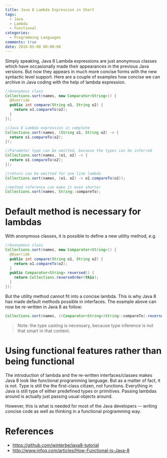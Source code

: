 ```yaml
---
title: Java 8 Lambda Expression in Short
tags:
  - Java
  - Lambda
  - Functional
categories:
  - Programming Languages
comments: true
date: 2016-05-08 00:00:00
---
```


Simply speaking, Java 8 Lambda expressions are just anonymous classes which have occasionally made their appearances in the previous Java versions. But now they appears in much more concise forms with the new syntactic level support. Here are a couple of examples how concise we can archive in Java coding with the help of lambda expression.

<!-- more -->

```Java
//Anonymous class
Collections.sort(names, new Comparator<String>() {
  @Override
  public int compare(String o1, String o2) {
    return o1.compareTo(o2);
  }
});

//Java 8 Lambda expression in complete 
Collections.sort(names, (String o1, String o2) -> {
  return o1.compareTo(o2);
});

//Parameter type can be omitted, because the types can be inferred
Collections.sort(names, (o1, o2) -> {
  return o1.compareTo(o2);
});

//return can be omitted for one line lambda
Collections.sort(names, (o1, o2) -> o1.compareTo(o2));

//method reference can make it even shorter
Collections.sort(names, String::compareTo);
```
# Default method is necessary for lambdas
With anonymous classes, it is possible to define a new utility method, e.g.

```Java
//Anonymous class
Collections.sort(names, new Comparator<String>() {
  @Override
  public int compare(String o1, String o2) {
    return o1.compareTo(o2);
  }
  public Comparator<String> reversed() {
    return Collections.reverseOrder(this);
  }
});
```

But the utility method cannot fit into a concise lambda. This is why Java 8 has made default methods possible in interfaces. The example above can now be re-written in Java 8 as follow: 
```Java    
Collections.sort(names, ((Comparator<String>)String::compareTo).reversed());
```
>Note: the type casting is necessary, because type inference is not that smart in that context.

# Using functional features rather than being functional
The introduction of lambda and the re-written interfaces/classes makes Java 8 look like functional programming language. But as a matter of fact, it is not. Type is still the the first-class citizen, not functions. Everything in Java is still type of either predefined types or primitives. Passing lambdas around is actually just passing usual objects around. 

However, this is what is needed for most of the Java developers -- writing concise code as well as thinking in a functional programming way. 

# References
* https://github.com/winterbe/java8-tutorial
* http://www.infoq.com/articles/How-Functional-is-Java-8
